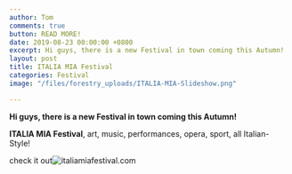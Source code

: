 ```yaml
---
author: Tom
comments: true
button: READ MORE!
date: 2019-08-23 00:00:00 +0800
excerpt: Hi guys, there is a new Festival in town coming this Autumn!
layout: post
title: ITALIA MIA Festival
categories: Festival
image: "/files/forestry_uploads/ITALIA-MIA-Slideshow.png"

---
```

**Hi guys, there is a new Festival in town coming this Autumn!**

**ITALIA MIA Festival**, art, music, performances, opera, sport, all Italian-Style!

check it out![ italiamiafestival.com](https://www.italiamiafestival.com/ "ITALIA MIA Festival")